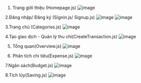 1. Trang giời thiệu (Homepage.js)
![image](https://github.com/minh267/budgetmaster/assets/66017846/617197a8-484b-407e-b888-795d83e6e7ab)

2.Đăng nhập/ Đăng ký (Signin.js/ Signup.js)
![image](https://github.com/minh267/budgetmaster/assets/66017846/41e09875-dbb3-4161-80f0-f15c177a31e2) ![image](https://github.com/minh267/budgetmaster/assets/66017846/482307ec-f387-4263-b096-6ad4d222b69e)

3.Trang chủ (Categories.js)
![image](https://github.com/minh267/budgetmaster/assets/66017846/147b1384-8b14-4c51-9a19-10463dc1f12e)

4.Tạo giao dịch - Quản lý thu chi(CreateTransaction.js)
![image](https://github.com/minh267/budgetmaster/assets/66017846/c456ce22-c69d-4fb9-817f-cce563ac0e22)

5. Tổng quan(Overview.js)
![image](https://github.com/minh267/budgetmaster/assets/66017846/1e8be4c9-cfb8-43fd-ade5-3b2dc4033945)

6. Phân tích chi tiêu(Expense.js)
![image](https://github.com/minh267/budgetmaster/assets/66017846/302d3ff1-52ac-44b2-9eec-7ba2c799ba4d)

7.Ngân sách(Budget.js)
![image](https://github.com/minh267/budgetmaster/assets/66017846/6657f9e5-2e79-4f59-9c37-156e80d1ac72)

8.Tích lũy(Saving.js)
![image](https://github.com/minh267/budgetmaster/assets/66017846/91f525c3-cb8b-47b4-91f2-a487d88085fa)

